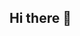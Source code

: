 ## Hi there 👋

<!--
**dheerajmantha/dheerajmantha** is a ✨ _special_ ✨ repository because its `README.md` (this file) appears on your GitHub profile.
![](https://komarev.com/ghpvc/?username=your-github-username)
Here are some ideas to get you started:

- 🔭 I’m currently working on ...
- 🌱 I’m currently learning ...
- 👯 I’m looking to collaborate on ...
- 🤔 I’m looking for help with ...
- 💬 Ask me about ...
- 📫 How to reach me: ...
- 😄 Pronouns: ...
- ⚡ Fun fact: ...
-->
